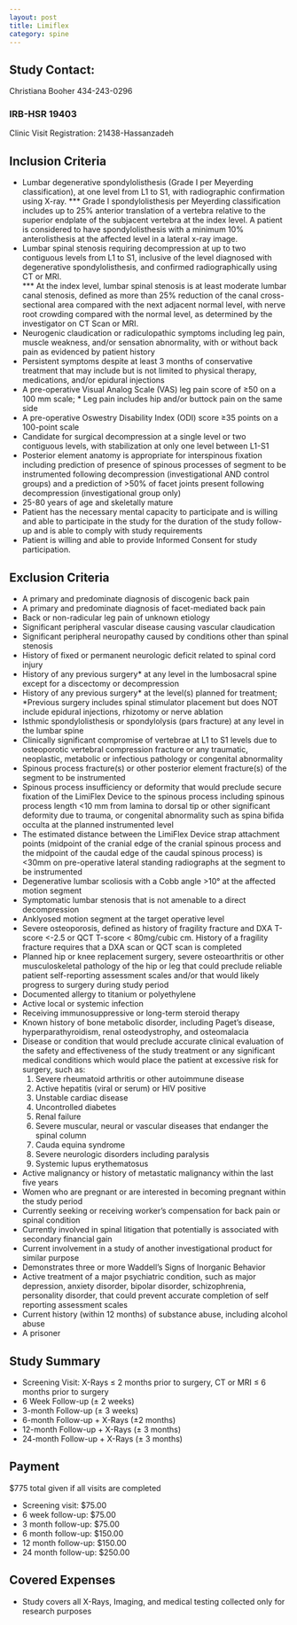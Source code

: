 ```yaml
---
layout: post
title: Limiflex
category: spine
---
```


## Study Contact:  
Christiana Booher
434-243-0296

### IRB-HSR 19403
Clinic Visit Registration:
21438-Hassanzadeh

##  Inclusion Criteria

- Lumbar degenerative spondylolisthesis (Grade I per Meyerding classification), at one level from L1 to S1, with radiographic confirmation using X-ray. 
 *** Grade I spondylolisthesis per Meyerding classification includes up to 25% anterior translation of a vertebra relative to the          superior endplate of the subjacent vertebra at the index level. A patient is considered to have spondylolisthesis with a minimum        10% anterolisthesis at the affected level in a lateral x-ray image.
- Lumbar spinal stenosis requiring decompression at up to two contiguous levels from L1 to S1, inclusive of the level diagnosed with degenerative spondylolisthesis, and confirmed radiographically using CT or MRI.  
 *** At the index level, lumbar spinal stenosis is at least moderate lumbar canal stenosis, defined as more than 25% reduction of          the canal cross-sectional area compared with the next adjacent normal level, with nerve root crowding compared with the normal          level, as determined by the investigator on CT Scan or MRI.
- Neurogenic claudication or radiculopathic symptoms including leg pain, muscle weakness, and/or sensation abnormality, with or without back pain as evidenced by patient history
- Persistent symptoms despite at least 3 months of conservative treatment that may include but is not limited to physical therapy, medications, and/or epidural injections
- A pre-operative Visual Analog Scale (VAS) leg pain score of ≥50 on a 100 mm scale; * Leg pain includes hip and/or buttock pain on the same side
- A pre-operative Oswestry Disability Index (ODI) score ≥35 points on a 100-point scale
- Candidate for surgical decompression at a single level or two contiguous levels, with stabilization at only one level between L1-S1
- Posterior element anatomy is appropriate for interspinous fixation including prediction of presence of spinous processes of segment to be instrumented following decompression (investigational AND control groups) and a prediction of >50% of facet joints present following decompression (investigational group only)
- 25-80 years of age and skeletally mature
- Patient has the necessary mental capacity to participate and is willing and able to participate in the study for the duration of the study follow-up and is able to comply with study requirements
- Patient is willing and able to provide Informed Consent for study participation.


##  Exclusion Criteria

- A primary and predominate diagnosis of discogenic back pain
- A primary and predominate diagnosis of facet-mediated back pain
- Back or non-radicular leg pain of unknown etiology
- Significant peripheral vascular disease causing vascular claudication
- Significant peripheral neuropathy caused by conditions other than spinal stenosis
- History of fixed or permanent neurologic deficit related to spinal cord injury
- History of any previous surgery* at any level in the lumbosacral spine except for a discectomy or decompression
- History of any previous surgery* at the level(s) planned for treatment; 
 *Previous surgery includes spinal stimulator placement but does NOT include epidural injections, rhizotomy or nerve ablation
- Isthmic spondylolisthesis or spondylolysis (pars fracture) at any level in the lumbar spine
- Clinically significant compromise of vertebrae at L1 to S1 levels due to osteoporotic vertebral compression fracture or any traumatic, neoplastic, metabolic or infectious pathology or congenital abnormality
- Spinous process fracture(s) or other posterior element fracture(s) of the segment to be instrumented
- Spinous process insufficiency or deformity that would preclude secure fixation of the LimiFlex Device to the spinous process including spinous process length <10 mm from lamina to dorsal tip or other significant deformity due to trauma, or congenital abnormality such as spina bifida occulta at the planned instrumented level
- The estimated distance between the LimiFlex Device strap attachment points (midpoint of the cranial edge of the cranial spinous process and the midpoint of the caudal edge of the caudal spinous process) is <30mm on pre-operative lateral standing radiographs at the segment to be instrumented
- Degenerative lumbar scoliosis with a Cobb angle >10° at the affected motion segment
- Symptomatic lumbar stenosis that is not amenable to a direct decompression
- Anklyosed motion segment at the target operative level
- Severe osteoporosis, defined as history of fragility fracture and DXA T-score <-2.5 or QCT T-score < 80mg/cubic cm. History of a fragility fracture requires that a DXA scan or QCT scan is completed
- Planned hip or knee replacement surgery, severe osteoarthritis or other musculoskeletal pathology of the hip or leg that could preclude reliable patient self-reporting assessment scales and/or that would likely progress to surgery during study period
- Documented allergy to titanium or polyethylene
- Active local or systemic infection
- Receiving immunosuppressive or long-term steroid therapy
- Known history of bone metabolic disorder, including Paget’s disease, hyperparathyroidism, renal osteodystrophy, and osteomalacia
- Disease or condition that would preclude accurate clinical evaluation of the safety and effectiveness of the study treatment or any significant medical conditions which would place the patient at excessive risk for surgery, such as: 
  1. Severe rheumatoid arthritis or other autoimmune disease 
  2. Active hepatitis (viral or serum) or HIV positive 
  3. Unstable cardiac disease
  4. Uncontrolled diabetes
  5. Renal failure 
  6. Severe muscular, neural or vascular diseases that endanger the spinal column
  7. Cauda equina syndrome
  8. Severe neurologic disorders including paralysis
  9. Systemic lupus erythematosus
- Active malignancy or history of metastatic malignancy within the last five years
- Women who are pregnant or are interested in becoming pregnant within the study period
- Currently seeking or receiving worker’s compensation for back pain or spinal condition
- Currently involved in spinal litigation that potentially is associated with secondary financial gain
- Current involvement in a study of another investigational product for similar purpose
- Demonstrates three or more Waddell’s Signs of Inorganic Behavior
- Active treatment of a major psychiatric condition, such as major depression, anxiety disorder, bipolar disorder, schizophrenia, personality disorder, that could prevent accurate completion of self reporting assessment scales
- Current history (within 12 months) of substance abuse, including alcohol abuse
- A prisoner


## Study Summary

- Screening Visit: X-Rays ≤ 2 months prior to surgery, CT or MRI ≤ 6 months prior to surgery
- 6 Week Follow-up (± 2 weeks)
- 3-month Follow-up (± 3 weeks)
- 6-month Follow-up + X-Rays (±2 months)
- 12-month Follow-up + X-Rays (± 3 months)
- 24-month Follow-up + X-Rays (± 3 months)

## Payment
$775 total given if all visits are completed
- Screening visit: $75.00
- 6 week follow-up: $75.00
- 3 month follow-up: $75.00
- 6 month follow-up: $150.00
- 12 month follow-up: $150.00
- 24 month follow-up: $250.00


## Covered Expenses
- Study covers all X-Rays, Imaging, and medical testing collected only for research purposes
